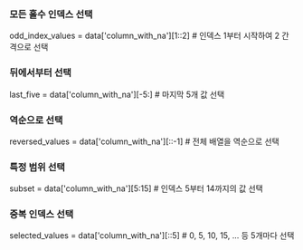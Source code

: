 
### 모든 홀수 인덱스 선택
odd_index_values = data['column_with_na'][1::2]  # 인덱스 1부터 시작하여 2 간격으로 선택

### 뒤에서부터 선택
last_five = data['column_with_na'][-5:]  # 마지막 5개 값 선택

### 역순으로 선택
reversed_values = data['column_with_na'][::-1]  # 전체 배열을 역순으로 선택

### 특정 범위 선택
subset = data['column_with_na'][5:15]  # 인덱스 5부터 14까지의 값 선택

### 중복 인덱스 선택
selected_values = data['column_with_na'][::5]  # 0, 5, 10, 15, ... 등 5개마다 선택
